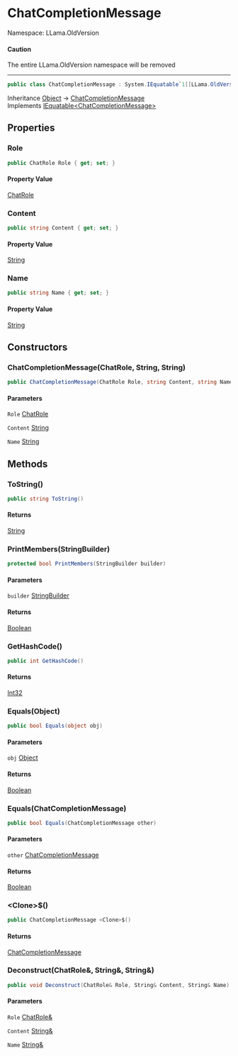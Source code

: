 # ChatCompletionMessage

Namespace: LLama.OldVersion

#### Caution

The entire LLama.OldVersion namespace will be removed

---

```csharp
public class ChatCompletionMessage : System.IEquatable`1[[LLama.OldVersion.ChatCompletionMessage, LLamaSharp, Version=0.5.0.0, Culture=neutral, PublicKeyToken=null]]
```

Inheritance [Object](https://docs.microsoft.com/en-us/dotnet/api/system.object) → [ChatCompletionMessage](./llama.oldversion.chatcompletionmessage.md)<br>
Implements [IEquatable&lt;ChatCompletionMessage&gt;](https://docs.microsoft.com/en-us/dotnet/api/system.iequatable-1)

## Properties

### **Role**

```csharp
public ChatRole Role { get; set; }
```

#### Property Value

[ChatRole](./llama.oldversion.chatrole.md)<br>

### **Content**

```csharp
public string Content { get; set; }
```

#### Property Value

[String](https://docs.microsoft.com/en-us/dotnet/api/system.string)<br>

### **Name**

```csharp
public string Name { get; set; }
```

#### Property Value

[String](https://docs.microsoft.com/en-us/dotnet/api/system.string)<br>

## Constructors

### **ChatCompletionMessage(ChatRole, String, String)**

```csharp
public ChatCompletionMessage(ChatRole Role, string Content, string Name)
```

#### Parameters

`Role` [ChatRole](./llama.oldversion.chatrole.md)<br>

`Content` [String](https://docs.microsoft.com/en-us/dotnet/api/system.string)<br>

`Name` [String](https://docs.microsoft.com/en-us/dotnet/api/system.string)<br>

## Methods

### **ToString()**

```csharp
public string ToString()
```

#### Returns

[String](https://docs.microsoft.com/en-us/dotnet/api/system.string)<br>

### **PrintMembers(StringBuilder)**

```csharp
protected bool PrintMembers(StringBuilder builder)
```

#### Parameters

`builder` [StringBuilder](https://docs.microsoft.com/en-us/dotnet/api/system.text.stringbuilder)<br>

#### Returns

[Boolean](https://docs.microsoft.com/en-us/dotnet/api/system.boolean)<br>

### **GetHashCode()**

```csharp
public int GetHashCode()
```

#### Returns

[Int32](https://docs.microsoft.com/en-us/dotnet/api/system.int32)<br>

### **Equals(Object)**

```csharp
public bool Equals(object obj)
```

#### Parameters

`obj` [Object](https://docs.microsoft.com/en-us/dotnet/api/system.object)<br>

#### Returns

[Boolean](https://docs.microsoft.com/en-us/dotnet/api/system.boolean)<br>

### **Equals(ChatCompletionMessage)**

```csharp
public bool Equals(ChatCompletionMessage other)
```

#### Parameters

`other` [ChatCompletionMessage](./llama.oldversion.chatcompletionmessage.md)<br>

#### Returns

[Boolean](https://docs.microsoft.com/en-us/dotnet/api/system.boolean)<br>

### **&lt;Clone&gt;$()**

```csharp
public ChatCompletionMessage <Clone>$()
```

#### Returns

[ChatCompletionMessage](./llama.oldversion.chatcompletionmessage.md)<br>

### **Deconstruct(ChatRole&, String&, String&)**

```csharp
public void Deconstruct(ChatRole& Role, String& Content, String& Name)
```

#### Parameters

`Role` [ChatRole&](./llama.oldversion.chatrole&.md)<br>

`Content` [String&](https://docs.microsoft.com/en-us/dotnet/api/system.string&)<br>

`Name` [String&](https://docs.microsoft.com/en-us/dotnet/api/system.string&)<br>
